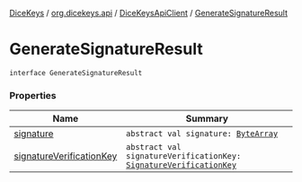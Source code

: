 [DiceKeys](../../../index.md) / [org.dicekeys.api](../../index.md) / [DiceKeysApiClient](../index.md) / [GenerateSignatureResult](./index.md)

# GenerateSignatureResult

`interface GenerateSignatureResult`

### Properties

| Name | Summary |
|---|---|
| [signature](signature.md) | `abstract val signature: `[`ByteArray`](https://kotlinlang.org/api/latest/jvm/stdlib/kotlin/-byte-array/index.html) |
| [signatureVerificationKey](signature-verification-key.md) | `abstract val signatureVerificationKey: `[`SignatureVerificationKey`](../../../org.dicekeys.crypto.seeded/-signature-verification-key/index.md) |
